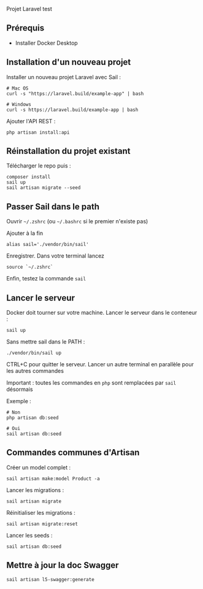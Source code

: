 Projet Laravel test


## Prérequis 

- Installer Docker Desktop

## Installation d'un nouveau projet

Installer un nouveau projet Laravel avec Sail :
```
# Mac OS
curl -s "https://laravel.build/example-app" | bash

# Windows
curl -s https://laravel.build/example-app | bash
```

Ajouter l'API REST :
```
php artisan install:api
```

## Réinstallation du projet existant

Télécharger le repo puis : 

```
composer install
sail up
sail artisan migrate --seed
```


## Passer Sail dans le path

Ouvrir `~/.zshrc` (ou `~/.bashrc` si le premier n'existe pas)

Ajouter à la fin 
```
alias sail='./vendor/bin/sail' 
```

Enregistrer. 
Dans votre terminal lancez 
```
source `~/.zshrc`
```

Enfin, testez la commande `sail`

## Lancer le serveur

Docker doit tourner sur votre machine.
Lancer le serveur dans le conteneur :

```
sail up
```

Sans mettre sail dans le PATH :
```
./vendor/bin/sail up
```

CTRL+C pour quitter le serveur.
Lancer un autre terminal en parallèle pour les autres commandes

Important : toutes les commandes en `php` sont remplacées par `sail` désormais

Exemple :

```
# Non
php artisan db:seed

# Oui
sail artisan db:seed
```

## Commandes communes d'Artisan

Créer un model complet :
```
sail artisan make:model Product -a 
```

Lancer les migrations : 
```
sail artisan migrate
```

Réinitialiser les migrations : 
```
sail artisan migrate:reset
```

Lancer les seeds :
```
sail artisan db:seed
```

## Mettre à jour la doc Swagger 

```
sail artisan l5-swagger:generate
```